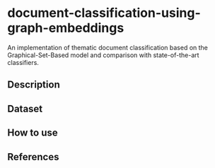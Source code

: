 # document-classification-using-graph-embeddings

An implementation of thematic document classification based on the Graphical-Set-Based model and comparison with state-of-the-art classifiers.

## Description

## Dataset

## How to use

## References
